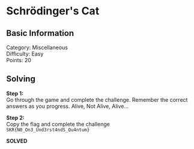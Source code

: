 # Schrödinger's Cat

## Basic Information
Category: Miscellaneous    
Difficulty: Easy  
Points: 20  

## Solving
  
**Step 1:**  
Go through the game and complete the challenge. Remember the correct answers as you progress. Alive, Not Alive, Alive...

**Step 2:**  
Copy the flag and complete the challenge  
```SKR{N0_On3_Und3rst4ndS_Qu4ntum}```  

**SOLVED**  
